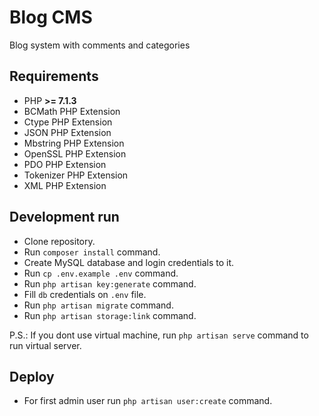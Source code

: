 # Blog CMS

Blog system with comments and categories

## Requirements

- PHP **>= 7.1.3**
- BCMath PHP Extension
- Ctype PHP Extension
- JSON PHP Extension
- Mbstring PHP Extension
- OpenSSL PHP Extension
- PDO PHP Extension
- Tokenizer PHP Extension
- XML PHP Extension

## Development run

- Clone repository.
- Run `composer install` command.
- Create MySQL database and login credentials to it.
- Run `cp .env.example .env` command.
- Run `php artisan key:generate` command.
- Fill `db` credentials on `.env` file.
- Run `php artisan migrate` command.
- Run `php artisan storage:link` command.

P.S.: If you dont use virtual machine, run `php artisan serve` command to run virtual server.

## Deploy

- For first admin user run `php artisan user:create` command.
